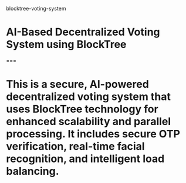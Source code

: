 blocktree-voting-system

# AI-Based Decentralized Voting System using BlockTree
===

# 

# This is a secure, AI-powered decentralized voting system that uses BlockTree technology for enhanced scalability and parallel processing. It includes secure OTP verification, real-time facial recognition, and intelligent load balancing.



